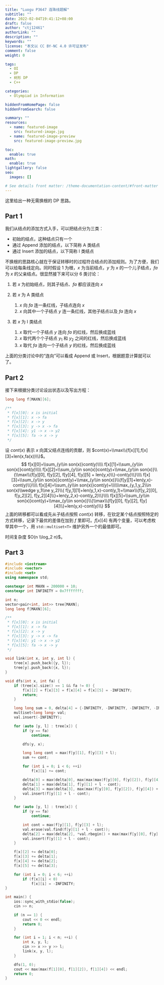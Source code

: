 ```yaml
---
title: "Luogu P3647 连珠线题解"
subtitle: ""
date: 2022-02-04T19:41:12+08:00
draft: false
author: "ctj12461"
authorLink: ""
description: ""
keywords: ""
license: "本文以 CC BY-NC 4.0 许可证发布"
comment: false
weight: 0

tags:
  - OI
  - DP
  - 树形 DP
  - C++

categories:
  - Olympiad in Information

hiddenFromHomePage: false
hiddenFromSearch: false

summary: ""
resources:
  - name: featured-image
    src: featured-image.jpg
  - name: featured-image-preview
    src: featured-image-preview.jpg

toc:
  enable: true
math:
  enable: true
lightgallery: false
seo:
  images: []

# See details front matter: /theme-documentation-content/#front-matter
---
```


这里给出一种无需换根的 DP 思路。

## Part 1

我们从结点的添加方式入手，可以把结点分为三类：

- 初始的结点，这种结点只有一个
- 通过 Append 添加的结点，以下简称 A 类结点
- 通过 Insert 添加的结点，以下简称 I 类结点

不换根的思路核心就在于保证转移时的过程符合结点的添加规则。为了方便，我们可以给每条线定向。同时假设 $1$ 为根，$x$ 为当前结点，$y$ 为 $x$ 的一个儿子结点，$fa$ 为 $x$ 的父亲结点。很显然接下来可以分 $6$ 类讨论：

1. 若 $x$ 为初始结点，则其子结点、$fa$ 都应该连向  $x$
2. 若 $x$ 为 A 类结点
   1.  $x$ 向 $fa$ 连一条红线，子结点连向 $x$
   2. $x$ 向其中一个子结点 $y$ 连一条红线，其他子结点以及 $fa$ 连向  $x$

3. 若 $x$ 为 I 类结点
   1. $x$ 取代一个子结点 $y$ 连向 $fa$ 的红线，然后换成蓝线
   2. $x$ 取代两个个子结点 $y_1$ 和 $y_2$ 之间的红线，然后换成蓝线
   3. $x$ 取代 $fa$ 连向一个子结点 $y$ 的红线，然后换成蓝线

上面的分类讨论中的“连向”可以看成 Append 或 Insert，根据题意计算就可以了。

## Part 2

接下来根据分类讨论设出状态以及写出方程：

```cpp
long long f[MAXN][6];

/**
 * f[x][0]: x is initial
 * f[x][1]: x -> fa
 * f[x][2]: x -> y
 * f[x][3]: y -> x -> fa
 * f[x][4]: y1 -> x -> y2
 * f[x][5]: fa -> x -> y
 */
```

设 $cont(x)$ 表示 $x$ 向其父结点连线的贡献，则 $cont(x)=\\max\\{f[x][1],f[x][3]+len(x,fa(x))\\}$。
$$
f[x][0]=\\sum_{y\\in son(x)}cont(y)\\\\
f[x][1]=\\sum_{y\\in son(x)}cont(y)\\\\
f[x][2]=\\sum_{y\\in son(x)}cont(y)+\\max_{y\\in son(x)}\\{\\max\\{f[y][0], f[y][2], f[y][4], f[y][5] + len(y,x)\\}-cont(y)\\}\\\\
f[x][3]=\\sum_{y\\in son(x)}cont(y)+\\max_{y\\in son(x)}\\{f[y][1]+len(y,x)-cont(y)\\}\\\\
f[x][4]=\\sum_{y\\in son(x)}cont(y)+\\\\\\max_{y_1,y_2\\in son(x)\\wedge y_1\\ne y_2}\\{
f[y_1][1]+len(y_1,x)-cont(y_1)+\\max\\{f[y_2][0], f[y_2][2], f[y_2][4]\\}+len(y_2,x)-cont(y_2)\\}\\\\
f[x][5]=\\sum_{y\\in son(x)}cont(y)+\\max_{y\\in son(x)}\\{\\max\\{f[y][0], f[y][2], f[y][4]\\}+len(y,x)-cont(y)\\}
$$
上面的转移都可以看成先从子结点按照 $cont(x)$ 转移，在钦定某个结点按照特定的方式转移，记录下最优的差值在加到 $f$ 里即可。$f[x][4]$ 有两个变量，可以考虑枚举其中一个，用 `std::multiset<T>` 维护另外一个的最值即可。

时间复杂度 $O(n \\log_2 n)$。

## Part 3

```cpp
#include <iostream>
#include <vector>
#include <set>
using namespace std;

constexpr int MAXN = 200000 + 10;
constexpr int INFINITY = 0x7fffffff;

int n;
vector<pair<int, int>> tree[MAXN];
long long f[MAXN][6];

/**
 * f[x][0]: x is initial
 * f[x][1]: x -> fa
 * f[x][2]: x -> y
 * f[x][3]: y -> x -> fa
 * f[x][4]: y1 -> x -> y2
 * f[x][5]: fa -> x -> y
 */

void link(int x, int y, int l) {
    tree[x].push_back({y, l});
    tree[y].push_back({x, l});
}

void dfs(int x, int fa) {
    if (tree[x].size() == 1 && fa != 0) {
        f[x][2] = f[x][3] = f[x][4] = f[x][5] = -INFINITY;
        return;
    }

    long long sum = 0, delta[4] = {-INFINITY, -INFINITY, -INFINITY, -INFINITY};
    multiset<long long> val;
    val.insert(-INFINITY);

    for (auto [y, l] : tree[x]) {
        if (y == fa)
            continue;

        dfs(y, x);

        long long cont = max(f[y][1], f[y][3] + l);
        sum += cont;

        for (int i = 0; i < 6; ++i)
            f[x][i] += cont;

        delta[0] = max(delta[0], max(max(max(f[y][0], f[y][2]), f[y][4]), f[y][5] + l) - cont);
        delta[1] = max(delta[1], f[y][1] + l - cont);
        delta[3] = max(delta[3], max(max(f[y][0], f[y][2]), f[y][4]) + l - cont);
        val.insert(f[y][1] + l - cont);
    }

    for (auto [y, l] : tree[x]) {
        if (y == fa)
            continue;

        int cont = max(f[y][1], f[y][3] + l);
        val.erase(val.find(f[y][1] + l - cont));
        delta[2] = max(delta[2], *val.rbegin() + max(max(f[y][0], f[y][2]), f[y][4]) + l - cont);
        val.insert(f[y][1] + l - cont);
    }

    f[x][2] += delta[0];
    f[x][3] += delta[1];
    f[x][4] += delta[2];
    f[x][5] += delta[3];

    for (int i = 0; i < 6; ++i)
        if (f[x][i] < 0)
            f[x][i] = -INFINITY;
}

int main() {
    ios::sync_with_stdio(false);
    cin >> n;

    if (n == 1) {
        cout << 0 << endl;
        return 0;
    }

    for (int i = 1; i < n; ++i) {
        int x, y, l;
        cin >> x >> y >> l;
        link(x, y, l);
    }

    dfs(1, 0);
    cout << max(max(f[1][0], f[1][2]), f[1][4]) << endl;
    return 0;
}
```